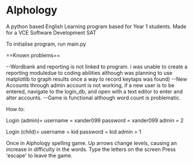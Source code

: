 # Alphology
A python based English Learning program based for Year 1 students. Made for a VCE Software Development SAT

To initialise program, run main.py

==Known problems==

--Wordbank and reporting is not linked to program. i was unable to create a reporting moduledue to coding abilities although was planning to use matplotlib to graph results once a way to record keytaps was found)
--New Accounts through admin account is not working, if a new user is to be entered, navigate to the login_db, and open with a text editor to enter and alter accounts.
--Game is functional although word count is problematic.

How to: 

Login (admin)=
username = xander099
password = xander099
admin = 2

Login (child)=
username = kid
password = kid
admin = 1

Once in Alphology spelling game.
Up arrows change levels, causing an increase in difficulty in the words.
Type the letters on the screen
Press 'escape' to leave the game.

